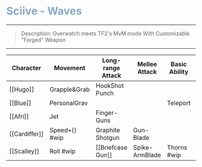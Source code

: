 <h1><font color="#87AAC4"> Sciive - Waves </font></h1>

___

> Description:
>  Overwatch meets TF2's MvM mode
>  With Customizable "Forged" Weapon

___

| Character   | Movement     | Long-range Attack | Mellee Attack | Basic Ability | Strong Ability |
|-------------|--------------|-------------------|---------------|---------------|----------------|
|[[Hugo]]     | Grapple&Grab | HookShot Punch    |               |               |                |
|[[Blue]]     | PersonalGrav |                   |               | Teleport      |                |
|[[Afri]]     | Jet          | Finger-Guns       |               |               |                |
|[[Cardiffer]]| Speed+{} #wip| Graphite Shotgun  | Gun-Blade     |               | ShapeShifting  |
|[[Scalley]]  | Roll #wip    |[[Briefcase Gun]]  | Spike-ArmBlade| Thorns #wip   |                |

